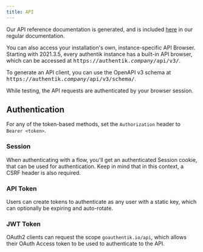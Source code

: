 ```yaml
---
title: API
---
```


Our API reference documentation is generated, and is included [here](../api/reference/) in our regular documentation.

You can also access your installation's own, instance-specific API Browser. Starting with 2021.3.5, every authentik instance has a built-in API browser, which can be accessed at <kbd>https://authentik.<em>company</em>/api/v3/</kbd>.

To generate an API client, you can use the OpenAPI v3 schema at <kbd>https://authentik.<em>company</em>/api/v3/schema/</kbd>.

While testing, the API requests are authenticated by your browser session.

## Authentication

For any of the token-based methods, set the `Authorization` header to `Bearer <token>`.

### Session

When authenticating with a flow, you'll get an authenticated Session cookie, that can be used for authentication. Keep in mind that in this context, a CSRF header is also required.

### API Token

Users can create tokens to authenticate as any user with a static key, which can optionally be expiring and auto-rotate.

### JWT Token

OAuth2 clients can request the scope `goauthentik.io/api`, which allows their OAuth Access token to be used to authenticate to the API.
